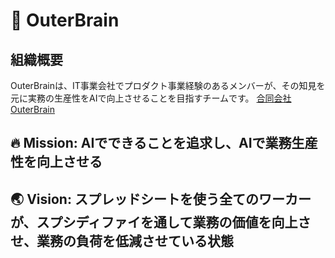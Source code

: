 # 🧠 OuterBrain

## 組織概要
OuterBrainは、IT事業会社でプロダクト事業経験のあるメンバーが、その知見を元に実務の生産性をAIで向上させることを目指すチームです。
[合同会社OuterBrain](https://outerbrain.co.jp/)

## 🔥 Mission: AIでできることを追求し、AIで業務生産性を向上させる

## 🌏 Vision: スプレッドシートを使う全てのワーカーが、スプシディファイを通して業務の価値を向上させ、業務の負荷を低減させている状態
